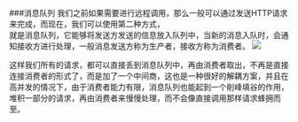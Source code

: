 ###消息队列
我们之前如果需要进行远程调用，那么一般可以通过发送HTTP请求来完成，而现在，我们可以使用第二种方式，  
就是消息队列，它能够将发送方发送的信息放入队列中，当新的消息入队时，会通知接收方进行处理，一般消息发送方称为生产者，接收方称为消费者。
![](https://www.yuque.com/api/filetransfer/images?url=https%3A%2F%2Ftva1.sinaimg.cn%2Flarge%2Fe6c9d24ely1h1aifat4bgj21qy0g6abi.jpg&sign=3b01a51d1189ea7a65f78a6e0485a7049397503eaced54f5eb68590ba700a15d)

这样我们所有的请求，都可以直接丢到消息队列中，再由消费者取出，不再是直接连接消费者的形式了，而是加了一个中间商，这也是一种很好的解耦方案，并且在高并发的情况下，由于消费者能力有限，消息队列也能起到一个削峰填谷的作用，堆积一部分的请求，再由消费者来慢慢处理，而不会像直接调用那样请求蜂拥而至。

